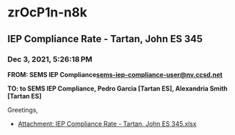 # zrOcP1n-n8k
## IEP Compliance Rate - Tartan, John ES 345
### Dec 3, 2021, 5:26:18 PM
**FROM: SEMS IEP Compliance<sems-iep-compliance-user@nv.ccsd.net>**

**TO: to SEMS IEP Compliance, Pedro Garcia [Tartan ES], Alexandria Smith [Tartan ES]**


Greetings,  





* [Attachment: IEP Compliance Rate - Tartan, John ES 345.xlsx](zrOcP1n-n8k-attachment-1.xlsx)
